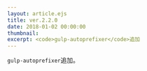 ```yaml
---
layout: article.ejs
title: ver.2.2.0
date: 2018-01-02 00:00:00
thumbnail: 
excerpt: <code>gulp-autoprefixer</code>追加
---
```


`gulp-autoprefixer`追加。
